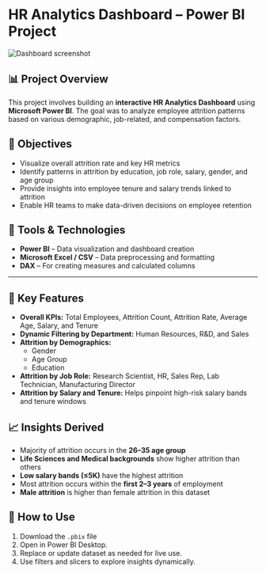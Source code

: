 # HR Analytics Dashboard – Power BI Project

![Dashboard screenshot](https://github.com/user-attachments/assets/f98d245a-aa74-43ef-98fa-b45ffd8b5e1b)


## 📊 Project Overview

This project involves building an **interactive HR Analytics Dashboard** using **Microsoft Power BI**. The goal was to analyze employee attrition patterns based on various demographic, job-related, and compensation factors.

## 🎯 Objectives

- Visualize overall attrition rate and key HR metrics
- Identify patterns in attrition by education, job role, salary, gender, and age group
- Provide insights into employee tenure and salary trends linked to attrition
- Enable HR teams to make data-driven decisions on employee retention


## 🔧 Tools & Technologies

- **Power BI** – Data visualization and dashboard creation  
- **Microsoft Excel / CSV** – Data preprocessing and formatting  
- **DAX** – For creating measures and calculated columns  

---

## 📌 Key Features

- **Overall KPIs:** Total Employees, Attrition Count, Attrition Rate, Average Age, Salary, and Tenure  
- **Dynamic Filtering by Department:** Human Resources, R&D, and Sales  
- **Attrition by Demographics:**  
  - Gender  
  - Age Group  
  - Education  
- **Attrition by Job Role:** Research Scientist, HR, Sales Rep, Lab Technician, Manufacturing Director  
- **Attrition by Salary and Tenure:** Helps pinpoint high-risk salary bands and tenure windows


## 📈 Insights Derived

- Majority of attrition occurs in the **26–35 age group**
- **Life Sciences and Medical backgrounds** show higher attrition than others
- **Low salary bands (≤5K)** have the highest attrition
- Most attrition occurs within the **first 2–3 years** of employment
- **Male attrition** is higher than female attrition in this dataset


## 🚀 How to Use

1. Download the `.pbix` file 
2. Open in Power BI Desktop.
3. Replace or update dataset as needed for live use.
4. Use filters and slicers to explore insights dynamically.
